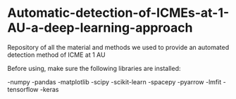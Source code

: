 # Automatic-detection-of-ICMEs-at-1-AU-a-deep-learning-approach
Repository of all the material and methods we used to provide an automated detection method of ICME at 1 AU


Before using, make sure the following libraries are installed:

-numpy
-pandas
-matplotlib
-scipy
-scikit-learn
-spacepy
-pyarrow
-lmfit
-tensorflow
-keras
